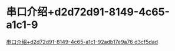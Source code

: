 # 串口介绍+d2d72d91-8149-4c65-a1c1-9

[串口介绍+d2d72d91-8149-4c65-a1c1-92adb17e9a76 d3cf5dad](<串口介绍+d2d72d91-8149-4c65-a1c1-9/串口介绍+d2d72d91-8149-4c65-a1c1-92adb17e9a76 d3cf5dad.md> "串口介绍+d2d72d91-8149-4c65-a1c1-92adb17e9a76 d3cf5dad")
